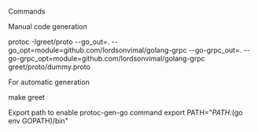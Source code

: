 Commands

Manual code generation

protoc -Igreet/proto --go_out=. --go_opt=module=github.com/lordsonvimal/golang-grpc --go-grpc_out=. --go-grpc_opt=module=github.com/lordsonvimal/golang-grpc greet/proto/dummy.proto

For automatic generation

make greet

Export path to enable protoc-gen-go command
export PATH="$PATH:$(go env GOPATH)/bin"